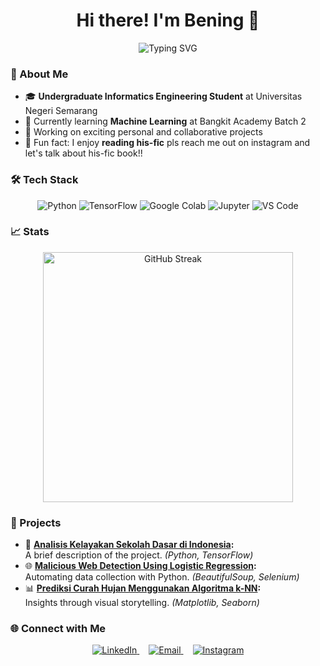 <h1 align="center">Hi there! I'm Bening 👋 </h1>
<p align="center">
  <img src="https://readme-typing-svg.herokuapp.com?font=Fira+Code&size=18&duration=2000&pause=1000&color=F77DAD&center=true&vCenter=true&width=1000&lines=Welcome+to+my+GitHub!+✨;Passionate+about+exploring+Machine+Learning+%26+Artificial+Intelligence" alt="Typing SVG" />
</p>

### 🌟 About Me
- 🎓 **Undergraduate Informatics Engineering Student** at Universitas Negeri Semarang
- 🌱 Currently learning **Machine Learning** at Bangkit Academy Batch 2
- 🔭 Working on exciting personal and collaborative projects  
- 🎯 Fun fact: I enjoy **reading his-fic**  pls reach me out on instagram and let's talk about his-fic book!!

### 🛠️ Tech Stack
<p align="center">
  <img src="https://img.icons8.com/?size=100&id=hGdCwhSHUe6L&format=png&color=000000" alt="Python" />
  <img src="https://img.icons8.com/?size=100&id=n3QRpDA7KZ7P&format=png&color=000000" alt="TensorFlow" />
  <img src="https://img.icons8.com/?size=100&id=lOqoeP2Zy02f&format=png&color=000000" alt="Google Colab" />
  <img src="https://img.icons8.com/?size=100&id=J0SgMWzAxqFj&format=png&color=000000" alt="Jupyter" />
    <img src="https://img.icons8.com/?size=100&id=9OGIyU8hrxW5&format=png&color=000000" alt="VS Code" />
</p>


### 📈 Stats
<p align="center">
 <img src="https://github-readme-streak-stats.herokuapp.com/?user=puanbening&theme=radical" alt="GitHub Streak" width="400" />
</p>


### 🚀 Projects
- 🧠 **[Analisis Kelayakan Sekolah Dasar di Indonesia](https://www.kaggle.com/code/puanbeningpastika/analisis-kelayakan-sekolah-dasar-di-indonesia):**  
  A brief description of the project. *(Python, TensorFlow)*
- 🌐 **[Malicious Web Detection Using Logistic Regression](https://www.kaggle.com/code/puanbeningpastika/malicious-web-detection-using-logistic-regression):**  
  Automating data collection with Python. *(BeautifulSoup, Selenium)*
- 📊 **[Prediksi Curah Hujan Menggunakan Algoritma k-NN](https://www.kaggle.com/code/puanbeningpastika/prediksi-curah-hujan-menggunakan-algoritma-k-nn):**  
  Insights through visual storytelling. *(Matplotlib, Seaborn)*

### 🌐 Connect with Me
<p align="center">
  <a href="https://www.linkedin.com/in/puanbeningpastika/" target="_blank" style="margin-right: 15px;">
    <img src="https://img.icons8.com/?size=100&id=60ZV_wYC0BM2&format=png&color=000000" alt="LinkedIn" />
  </a>
  <a href="mailto:puanbening04@gmail.com" style="margin-right: 15px;">
    <img src="https://img.icons8.com/?size=100&id=qyRpAggnV0zH&format=png&color=000000" alt="Email" />
  </a>
  <a href="https://instagram.com/puanpstka" target="_blank">
    <img src="https://img.icons8.com/?size=100&id=Xy10Jcu1L2Su&format=png&color=000000" alt="Instagram" />
  </a>
</p>

